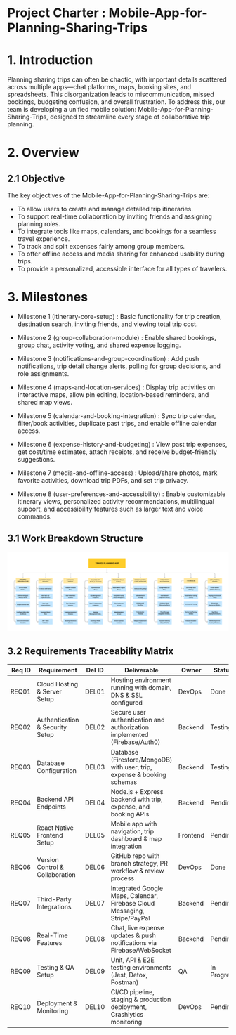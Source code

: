 # Project Charter : Mobile-App-for-Planning-Sharing-Trips
# 1. Introduction  
Planning sharing trips can often be chaotic, with important details scattered across multiple apps—chat platforms, maps, booking sites, and spreadsheets. This disorganization leads to miscommunication, missed bookings, budgeting confusion, and overall frustration. To address this, our team is developing a unified mobile solution: Mobile-App-for-Planning-Sharing-Trips, designed to streamline every stage of collaborative trip planning.

# 2. Overview  
## 2.1 Objective  
The key objectives of the Mobile-App-for-Planning-Sharing-Trips are:  
- To allow users to create and manage detailed trip itineraries.
- To support real-time collaboration by inviting friends and assigning planning roles.
- To integrate tools like maps, calendars, and bookings for a seamless travel experience.
- To track and split expenses fairly among group members.
- To offer offline access and media sharing for enhanced usability during trips.
- To provide a personalized, accessible interface for all types of travelers.

# 3. Milestones

- Milestone 1 (itinerary-core-setup) : Basic functionality for trip creation, destination search, inviting friends, and viewing total trip cost.

- Milestone 2 (group-collaboration-module) : Enable shared bookings, group chat, activity voting, and shared expense logging.

- Milestone 3 (notifications-and-group-coordination) : Add push notifications, trip detail change alerts, polling for group decisions, and role assignments.

- Milestone 4 (maps-and-location-services) : Display trip activities on interactive maps, allow pin editing, location-based reminders, and shared map views.

- Milestone 5 (calendar-and-booking-integration) : Sync trip calendar, filter/book activities, duplicate past trips, and enable offline calendar access.

- Milestone 6 (expense-history-and-budgeting) : View past trip expenses, get cost/time estimates, attach receipts, and receive budget-friendly suggestions.

- Milestone 7 (media-and-offline-access) : Upload/share photos, mark favorite activities, download trip PDFs, and set trip privacy.

- Milestone 8 (user-preferences-and-accessibility) : Enable customizable itinerary views, personalized activity recommendations, multilingual support, and accessibility features such as larger text and voice commands.

## 3.1 Work Breakdown Structure

![Trip Preview](./Work-BreakDown.jpg)

## 3.2 Requirements Traceability Matrix

| Req ID | Requirement                         | Del ID | Deliverable                                                                 | Owner   | Status       |
|-------:|-------------------------------------|:------:|------------------------------------------------------------------------------|---------|--------------|
| REQ01  | Cloud Hosting & Server Setup        | DEL01  | Hosting environment running with domain, DNS & SSL configured                | DevOps  | Done         |
| REQ02  | Authentication & Security Setup     | DEL02  | Secure user authentication and authorization implemented (Firebase/Auth0)    | Backend | Testing      |
| REQ03  | Database Configuration              | DEL03  | Database (Firestore/MongoDB) with user, trip, expense & booking schemas      | Backend | Testing      |
| REQ04  | Backend API Endpoints               | DEL04  | Node.js + Express backend with trip, expense, and booking APIs               | Backend | Pending      |
| REQ05  | React Native Frontend Setup         | DEL05  | Mobile app with navigation, trip dashboard & map integration                 | Frontend| Pending      |
| REQ06  | Version Control & Collaboration     | DEL06  | GitHub repo with branch strategy, PR workflow & review process               | DevOps  | Done         |
| REQ07  | Third-Party Integrations            | DEL07  | Integrated Google Maps, Calendar, Firebase Cloud Messaging, Stripe/PayPal    | Backend | Pending      |
| REQ08  | Real-Time Features                  | DEL08  | Chat, live expense updates & push notifications via Firebase/WebSocket       | Backend | Pending      |
| REQ09  | Testing & QA Setup                  | DEL09  | Unit, API & E2E testing environments (Jest, Detox, Postman)                  | QA      | In Progress  |
| REQ10  | Deployment & Monitoring             | DEL10  | CI/CD pipeline, staging & production deployment, Crashlytics monitoring      | DevOps  | Pending      |

